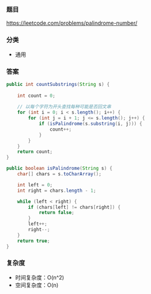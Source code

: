 ### 题目
https://leetcode.com/problems/palindrome-number/

### 分类
* 通用

### 答案
```java
public int countSubstrings(String s) {
    
    int count = 0;
    
    // 以每个字符为开头查找每种可能是否回文串
    for (int i = 0; i < s.length(); i++) {
        for (int j = i + 1; j <= s.length(); j++) {
            if (isPalindrome(s.substring(i, j))) {
                count++;
            }
        }
    }
    return count;
}

public boolean isPalindrome(String s) {
    char[] chars = s.toCharArray();

    int left = 0;
    int right = chars.length - 1;

    while (left < right) {
        if (chars[left] != chars[right]) {
            return false;
        }
        left++;
        right--;
    }
    return true;
}
```

### 复杂度
* 时间复杂度：O(n^2)
* 空间复杂度：O(n)
